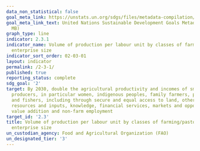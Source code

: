 ```yaml
---
data_non_statistical: false
goal_meta_link: https://unstats.un.org/sdgs/files/metadata-compilation/Metadata-Goal-2.pdf
goal_meta_link_text: United Nations Sustainable Development Goals Metadata (PDF 4.0
  MB)
graph_type: line
indicator: 2.3.1
indicator_name: Volume of production per labour unit by classes of farming/pastoral/forestry
  enterprise size
indicator_sort_order: 02-03-01
layout: indicator
permalink: /2-3-1/
published: true
reporting_status: complete
sdg_goal: '2'
target: By 2030, double the agricultural productivity and incomes of small-scale food
  producers, in particular women, indigenous peoples, family farmers, pastoralists
  and fishers, including through secure and equal access to land, other productive
  resources and inputs, knowledge, financial services, markets and opportunities for
  value addition and non-farm employment
target_id: '2.3'
title: Volume of production per labour unit by classes of farming/pastoral/forestry
  enterprise size
un_custodian_agency: Food and Agricultural Organization (FAO)
un_designated_tier: '3'
---
```


